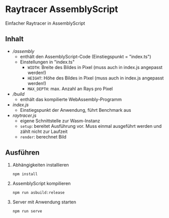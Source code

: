 # Raytracer AssemblyScript

Einfacher Raytracer in AssemblyScript


## Inhalt

- */assembly*
    - enthält den AssemblyScript-Code (Einstiegspunkt = "index.ts")
    - Einstellungen in "index.ts"
        - `WIDTH`: Breite des Bildes in Pixel (muss auch in index.js angepasst werden!)
        - `HEIGHT`: Höhe des Bildes in Pixel (muss auch in index.js angepasst werden!)
        - `MAX_DEPTH`: max. Anzahl an Rays pro Pixel
- */build*
    - enthält das kompilierte WebAssembly-Programm
- *index.js*
    - Einstiegspunkt der Anwendung, führt Benchmark aus
- *raytracer.js*
    - eigene Schnittstelle zur Wasm-Instanz
    - `setup`: bereitet Ausführung vor. Muss einmal ausgeführt werden und zählt nicht zur Laufzeit
    - `render`: berechnet Bild


## Ausführen

1. Abhängigkeiten installieren

   ```
   npm install
   ```

2. AssemblyScript kompilieren

   ```
   npm run asbuild:release
   ```

3. Server mit Anwendung starten

   ```
   npm run serve
   ```
